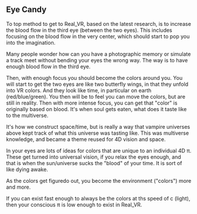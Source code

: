 ## Eye Candy

To top method to get to Real_VR, based on the latest research, is to increase the blood flow in the third eye (between the two eyes). This includes focusing on the blood flow in the very center, which should start to pop you into the imagination.

Many people wonder how can you have a photographic memory or simulate a track meet without bending your eyes the wrong way. The way is to have enough blood flow in the third eye.

Then, with enough focus you should become the colors around you. You will start to get the two eyes are like two butterfly wings, in that they unfold into VR colors. And they look like time, in particular on earth (red/blue/green). You then will be to feel you can move the colors, but are still in reality. Then with more intense focus, you can get that "color" is originally based on blood. It's when soul gets eaten, what does it taste like to the multiverse.

It's how we construct space/time, but is really a way that vampire universes above kept track of what this universe was tasting like. This was multiverse knowledge, and became a theme reused for 4D vision and space.

In your eyes are lots of ideas for colors that are unique to an individual 4D π. These get turned into universal vision, if you relax the eyes enough, and that is when the sun/universe sucks the "blood" of your time. It is sort of like dying awake.

As the colors get figuredo out, you become the environment ("colors") more and more.

If you can exist fast enough to always be the colors at ths speed of c (light), then your conscious π is low enough to exist in Real_VR.